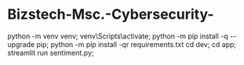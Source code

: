 # Bizstech-Msc.-Cybersecurity-

python -m venv venv; venv\Scripts\activate; python -m pip install -q --upgrade pip; python -m pip install -qr requirements.txt
cd dev; cd app;
streamlit run sentiment.py;
